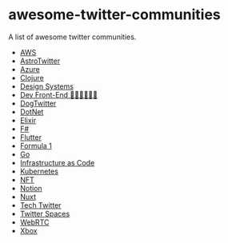 # awesome-twitter-communities

A list of awesome twitter communities.

- [AWS](https://twitter.com/i/communities/1471503983839567878)
- [AstroTwitter](https://twitter.com/i/communities/1433240493408722945)
- [Azure](https://twitter.com/i/communities/1443318189031559173)
- [Clojure](https://twitter.com/i/communities/1494013093059432451)
- [Design Systems](https://twitter.com/i/communities/1440734625513439237)
- [Dev Front-End 👩‍💻🧑‍💻🇫🇷](https://twitter.com/i/communities/1496753406559596545)
- [DogTwitter](https://twitter.com/i/communities/1432860025005826048)
- [DotNet](https://twitter.com/i/communities/1488624124817666051)
- [Elixir](https://twitter.com/i/communities/1493287155942232066)
- [F#](https://twitter.com/i/communities/1493280005589196801)
- [Flutter](https://twitter.com/i/communities/1472249315724771329)
- [Formula 1](https://twitter.com/i/communities/1442988929070731268)
- [Go](https://twitter.com/i/communities/1493637136502960134)
- [Infrastructure as Code](https://twitter.com/i/communities/1472161952264863751)
- [Kubernetes](https://twitter.com/i/communities/1444745802383953921)
- [NFT](https://twitter.com/i/communities/1435307090197684225)
- [Notion](https://twitter.com/i/communities/1453875227058974754)
- [Nuxt](https://twitter.com/i/communities/1498235047194808320)
- [Tech Twitter](https://twitter.com/i/communities/1472105760389668865)
- [Twitter Spaces](https://twitter.com/i/communities/1443304499981045775)
- [WebRTC](https://twitter.com/i/communities/1498133315164860419)
- [Xbox](https://twitter.com/i/communities/1455305732912418820)


<!-- 
URL to search for communities

https://twitter.com/search?q=url%3Atwitter.com%2Fi%2Fcommunities
 -->
